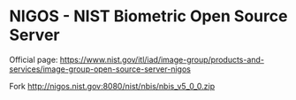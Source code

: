 # NIGOS - NIST Biometric Open Source Server
Official page: https://www.nist.gov/itl/iad/image-group/products-and-services/image-group-open-source-server-nigos

Fork http://nigos.nist.gov:8080/nist/nbis/nbis_v5_0_0.zip

